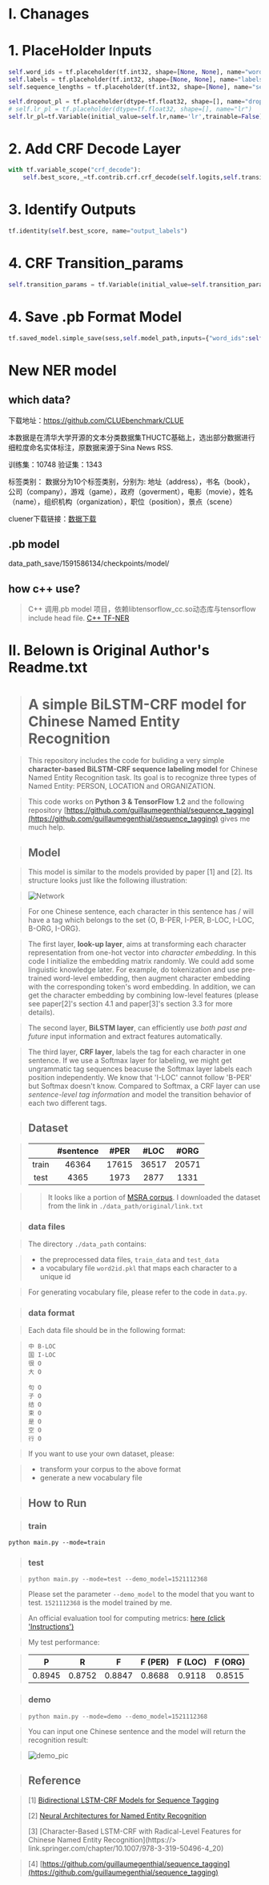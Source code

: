 # Ⅰ. Chanages
# 1. PlaceHolder Inputs
```python
self.word_ids = tf.placeholder(tf.int32, shape=[None, None], name="word_ids")
self.labels = tf.placeholder(tf.int32, shape=[None, None], name="labels")
self.sequence_lengths = tf.placeholder(tf.int32, shape=[None], name="sequence_lengths")

self.dropout_pl = tf.placeholder(dtype=tf.float32, shape=[], name="dropout")
# self.lr_pl = tf.placeholder(dtype=tf.float32, shape=[], name="lr")
self.lr_pl=tf.Variable(initial_value=self.lr,name='lr',trainable=False)
```

# 2. Add CRF Decode Layer
```python
with tf.variable_scope("crf_decode"):
    self.best_score,_=tf.contrib.crf.crf_decode(self.logits,self.transition_params,self.sequence_lengths)
```

# 3. Identify Outputs
```python
tf.identity(self.best_score, name="output_labels")
```

# 4. CRF Transition_params
```python
self.transition_params = tf.Variable(initial_value=self.transition_params,name='transition_params',trainable=False)
```

# 4. Save .pb Format Model
```python
tf.saved_model.simple_save(sess,self.model_path,inputs={"word_ids":self.word_ids,"dropout":self.dropout_pl,"sequence_lengths":self.sequence_lengths},outputs={"best_score":self.best_score})
```

# New NER model 

## which data?
下载地址：https://github.com/CLUEbenchmark/CLUE

本数据是在清华大学开源的文本分类数据集THUCTC基础上，选出部分数据进行细粒度命名实体标注，原数据来源于Sina News RSS.

训练集：10748 验证集：1343

标签类别：
数据分为10个标签类别，分别为: 地址（address），书名（book），公司（company），游戏（game），政府（goverment），电影（movie），姓名（name），组织机构（organization），职位（position），景点（scene）

cluener下载链接：[数据下载](https://storage.googleapis.com/cluebenchmark/tasks/cluener_public.zip)

## .pb model
data_path_save/1591586134/checkpoints/model/

## how c++ use?
> C++ 调用.pb model 项目，依赖libtensorflow_cc.so动态库与tensorflow include head file.
> [C++ TF-NER](https://github.com/phylieac/TF-NER.git)

# Ⅱ. Belown is Original Author's  Readme.txt

> # A simple BiLSTM-CRF model for Chinese Named Entity Recognition

> This repository includes the code for buliding a very simple __character-based BiLSTM-CRF sequence labeling model__ for Chinese Named Entity Recognition task. Its goal is to recognize three types of Named Entity: PERSON, LOCATION and ORGANIZATION.

> This code works on __Python 3 & TensorFlow 1.2__ and the following repository [https://github.com/guillaumegenthial/sequence_tagging](https://github.com/guillaumegenthial/sequence_tagging) gives me much help.

> ## Model

> This model is similar to the models provided by paper [1] and [2]. Its structure looks just like the following illustration:

> ![Network](./pics/pic1.png)

> For one Chinese sentence, each character in this sentence has / will have a tag which belongs to the set {O, B-PER, I-PER, B-LOC, I-LOC, B-ORG, I-ORG}.

> The first layer, __look-up layer__, aims at transforming each character representation from one-hot vector into *character embedding*. In this code I initialize the embedding matrix randomly. We could add some linguistic knowledge later. For example, do tokenization and use pre-trained word-level embedding, then augment character embedding with the corresponding token's word embedding. In addition, we can get the character embedding by combining low-level features (please see paper[2]'s section 4.1 and paper[3]'s section 3.3 for more details).

> The second layer, __BiLSTM layer__, can efficiently use *both past and future* input information and extract features automatically.

> The third layer, __CRF layer__,  labels the tag for each character in one sentence. If we use a Softmax layer for labeling, we might get ungrammatic tag sequences beacuse the Softmax layer labels each position independently. We know that 'I-LOC' cannot follow 'B-PER' but Softmax doesn't know. Compared to Softmax, a CRF layer can use *sentence-level tag information* and model the transition behavior of each two different tags.

> ## Dataset

> |    | #sentence | #PER | #LOC | #ORG |
> | :----: | :---: | :---: | :---: | :---: |
> | train  | 46364 | 17615 | 36517 | 20571 |
> | test   | 4365  | 1973  | 2877  | 1331  |

> > It looks like a portion of [MSRA corpus](http://sighan.cs.uchicago.edu/bakeoff2006/). I downloaded the dataset from the link in `./data_path/original/link.txt`

> ### data files

> The directory `./data_path` contains:

> - the preprocessed data files, `train_data` and `test_data` 
> - a vocabulary file `word2id.pkl` that maps each character to a unique id  

> For generating vocabulary file, please refer to the code in `data.py`. 

> ### data format

> Each data file should be in the following format:

> ```
> 中	B-LOC
> 国	I-LOC
> 很	O
> 大	O
> 
> 句	O
> 子	O
> 结	O
> 束	O
> 是	O
> 空	O
> 行	O
> 
> ```

> If you want to use your own dataset, please: 

> - transform your corpus to the above format
> - generate a new vocabulary file

> ## How to Run

> ### train

`python main.py --mode=train `

> ### test

> `python main.py --mode=test --demo_model=1521112368`

> Please set the parameter `--demo_model` to the model that you want to test. `1521112368` is the model trained by me. 

> An official evaluation tool for computing metrics: [here (click 'Instructions')](http://sighan.cs.uchicago.edu/bakeoff2006/)

> My test performance:

> | P     | R     | F     | F (PER)| F (LOC)| F (ORG)|
> | :---: | :---: | :---: | :---: | :---: | :---: |
> | 0.8945 | 0.8752 | 0.8847 | 0.8688 | 0.9118 | 0.8515

> ### demo

> `python main.py --mode=demo --demo_model=1521112368`

> You can input one Chinese sentence and the model will return the recognition result:

> ![demo_pic](./pics/pic2.png)

> ## Reference

> \[1\] [Bidirectional LSTM-CRF Models for Sequence Tagging](https://arxiv.org/pdf/1508.01991v1.pdf)
> > 
> \[2\] [Neural Architectures for Named Entity Recognition](http://aclweb.org/anthology/N16-1030)
> 
> \[3\] [Character-Based LSTM-CRF with Radical-Level Features for Chinese Named Entity Recognition](https://> link.springer.com/chapter/10.1007/978-3-319-50496-4_20)

> \[4\] [https://github.com/guillaumegenthial/sequence_tagging](https://github.com/guillaumegenthial/sequence_tagging)  

